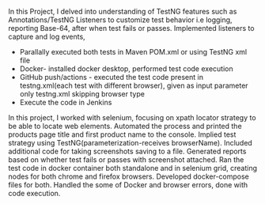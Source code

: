 In this Project, I delved into understanding of TestNG features such as Annotations/TestNG Listeners to customize test behavior i.e logging, reporting Base-64, after when test fails or passes. Implemented listeners to capture and log events,
- Parallally executed both tests in Maven POM.xml or using TestNG xml file
- Docker- installed docker desktop, performed test code execution
- GitHub push/actions - executed the test code present in testng.xml(each test with different browser), given as input parameter only testng.xml skipping browser type
- Execute the code in Jenkins

In this project, I worked with selenium, focusing on xpath locator strategy to be able to locate web elements. Automated the process and printed the products page title and first product name to the console.
Implied test strategy using TestNG(parameterization-receives browserName). 
Included additional code for taking screenshots saving to a file. 
Generated reports based on whether test fails or passes with screenshot attached.
Ran the test code in docker container both standalone and in selenium grid, creating nodes for both chrome and firefox browsers. Developed docker-compose files for both.
Handled the some of Docker and browser errors, done with code execution.


